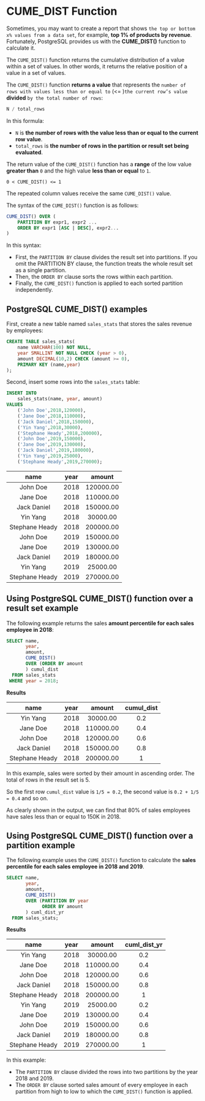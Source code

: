 # CUME_DIST Function

Sometimes, you may want to create a report that shows `the top or bottom x% values from a data set`, for example, **top 1% of products by revenue**. Fortunately, PostgreSQL provides us with the **CUME_DIST()** function to calculate it.

The `CUME_DIST()` function returns the cumulative distribution of a value within a set of values. In other words, it returns the relative position of a value in a set of values.

The `CUME_DIST()` function **returns a value** that represents the `number of rows with values less than or equal to` (<= )`the current row’s value` **divided** `by the total number of rows`:

```SQL
N / total_rows
```

In this formula:

- `N` is **the number of rows with the value less than or equal to the current row value**.
- `total_rows` is **the number of rows in the partition or result set being evaluated**.

The return value of the `CUME_DIST()` function has a **range** of the low value **greater than** `0` and the high value **less than or equal** to `1`.

```console
0 < CUME_DIST() <= 1
```

The repeated column values receive the same `CUME_DIST()` value.

The syntax of the `CUME_DIST()` function is as follows:

```SQL
CUME_DIST() OVER (
	PARTITION BY expr1, expr2 ...
	ORDER BY expr1 [ASC | DESC], expr2...
)
```

In this syntax:

- First, the `PARTITION BY` clause divides the result set into partitions. If you omit the PARTITION BY clause, the function treats the whole result set as a single partition.
- Then, the `ORDER BY` clause sorts the rows within each partition.
- Finally, the `CUME_DIST()` function is applied to each sorted partition independently.

## PostgreSQL CUME_DIST() examples

First, create a new table named `sales_stats` that stores the  sales revenue by employees:

```SQL
CREATE TABLE sales_stats(
    name VARCHAR(100) NOT NULL,
    year SMALLINT NOT NULL CHECK (year > 0),
    amount DECIMAL(10,2) CHECK (amount >= 0),
    PRIMARY KEY (name,year)
);
```

Second, insert some rows into the `sales_stats` table:

```SQL
INSERT INTO
    sales_stats(name, year, amount)
VALUES
    ('John Doe',2018,120000),
    ('Jane Doe',2018,110000),
    ('Jack Daniel',2018,150000),
    ('Yin Yang',2018,30000),
    ('Stephane Heady',2018,200000),
    ('John Doe',2019,150000),
    ('Jane Doe',2019,130000),
    ('Jack Daniel',2019,180000),
    ('Yin Yang',2019,25000),
    ('Stephane Heady',2019,270000);
```

|name      | year |  amount|
|:-------------:|:----:|:--------:|
|John Doe       | 2018 | 120000.00|
|Jane Doe       | 2018 | 110000.00|
|Jack Daniel    | 2018 | 150000.00|
|Yin Yang       | 2018 |  30000.00|
|Stephane Heady | 2018 | 200000.00|
|John Doe       | 2019 | 150000.00|
|Jane Doe       | 2019 | 130000.00|
|Jack Daniel    | 2019 | 180000.00|
|Yin Yang       | 2019 |  25000.00|
|Stephane Heady | 2019 | 270000.00|

## Using PostgreSQL CUME_DIST() function over a result set example

The following example returns the sales **amount percentile for each sales employee in 2018**:

```SQL
SELECT name,
       year,
       amount,
       CUME_DIST()
       OVER (ORDER BY amount
       ) cumul_dist
  FROM sales_stats
 WHERE year = 2018;
```

**Results**

|name      | year |  amount   | cumul_dist|
|:-------------:|:----:|:---------:|:----------:|
|Yin Yang       | 2018 |  30000.00 |        0.2|
|Jane Doe       | 2018 | 110000.00 |        0.4|
|John Doe       | 2018 | 120000.00 |        0.6|
|Jack Daniel    | 2018 | 150000.00 |        0.8|
|Stephane Heady | 2018 | 200000.00 |          1|

In this example, sales were sorted by their amount in ascending order. The total of rows in the result set is 5.

So the first row `cumul_dist` value is `1/5 = 0.2`, the second value is `0.2 + 1/5 = 0.4` and so on.

As clearly shown in the output, we can find that 80% of sales employees have sales less than or equal to 150K in 2018.

## Using PostgreSQL CUME_DIST() function over a partition example

The following example uses the `CUME_DIST()` function to calculate the **sales percentile for each sales employee in 2018 and 2019**.

```SQL
SELECT name,
       year,
       amount,
       CUME_DIST()
       OVER (PARTITION BY year
             ORDER BY amount
       ) cuml_dist_yr
  FROM sales_stats;
```

**Results**

|name      | year |  amount   | cuml_dist_yr|
|:-------------:|:----:|:---------:|:-----------:|
|Yin Yang       | 2018 |  30000.00 |          0.2|
|Jane Doe       | 2018 | 110000.00 |          0.4|
|John Doe       | 2018 | 120000.00 |          0.6|
|Jack Daniel    | 2018 | 150000.00 |          0.8|
|Stephane Heady | 2018 | 200000.00 |            1|
|Yin Yang       | 2019 |  25000.00 |          0.2|
|Jane Doe       | 2019 | 130000.00 |          0.4|
|John Doe       | 2019 | 150000.00 |          0.6|
|Jack Daniel    | 2019 | 180000.00 |          0.8|
|Stephane Heady | 2019 | 270000.00 |            1|

In this example:

- The `PARTITION BY` clause divided the rows into two partitions by the year 2018 and 2019.
- The `ORDER BY` clause sorted sales amount of every employee in each partition from high to low to which the `CUME_DIST()` function is applied.
